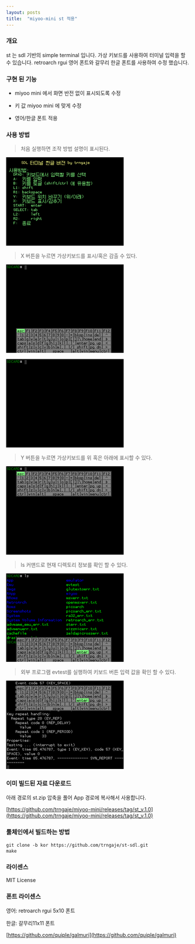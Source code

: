 ```yaml
---
layout: posts
title:  "miyoo-mini st 적용"
---
```


### 개요

st 는 sdl 기반의 simple terminal 입니다. 가상 키보드를 사용하여 터미널 입력을 할 수 있습니다.
retroarch rgui 영어 폰트와 갈무리 한글 폰트를 사용하여 수정 했습니다.


### 구현 된 기능

- miyoo mini 에서 화면 반전 없이 표시되도록 수정

- 키 값 miyoo mini 에 맞게 수정

- 영어/한글 폰트 적용


### 사용 방법

> 처음 실행하면 조작 방법 설명이 표시된다.

![](/images/2022-03-09/miyoo_mini_st_help.png)

> X 버튼을 누르면 가상키보드를 표시/혹은 감출 수 있다.

![](/images/2022-03-09/miyoo_mini_st_1.png)

![](/images/2022-03-09/miyoo_mini_st_2.png)

> Y 버튼을 누르면 가상키보드를 위 혹은 아래에 표시할 수 있다.

![](/images/2022-03-09/miyoo_mini_st_3.png)

> ls 커맨드로 현재 디렉토리 정보를 확인 할 수 있다.

![](/images/2022-03-09/miyoo_mini_st_4.png)

> 외부 프로그램 evtest를 실행하여 키보드 버튼 입력 값을 확인 할 수 있다.

![](/images/2022-03-09/miyoo_mini_st_5.png)


### 이미 빌드된 자료 다운로드

아래 경로의 st.zip 압축을 풀어 App 경로에 복사해서 사용합니다.

[https://github.com/trngaje/miyoo-mini/releases/tag/st_v.1.0](https://github.com/trngaje/miyoo-mini/releases/tag/st_v.1.0)


### 툴체인에서 빌드하는 방법

    git clone -b kor https://github.com/trngaje/st-sdl.git
    make


### 라이센스

MIT License



### 폰트 라이센스

영어: retroarch rgui 5x10 폰트

한글: 갈무리11x11 폰트

[https://github.com/quiple/galmuri](https://github.com/quiple/galmuri)
